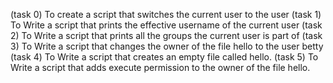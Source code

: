 (task 0) To create  a script that switches the current user to the user
(task 1) To Write a script that prints the effective username of the current user
(task 2) To Write a script that prints all the groups the current user is part of
(task 3) To Write a script that changes the owner of the file hello to the user betty
(task 4) To Write a script that creates an empty file called hello.
(task 5) To Write a script that adds execute permission to the owner of the file hello.
